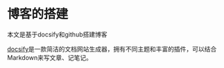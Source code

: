 # 博客的搭建

本文是基于docsify和github搭建博客

[docsify](https://docsify.js.org/)是一款简洁的文档网站生成器，拥有不同主题和丰富的插件，可以结合Markdown来写文章、记笔记。






